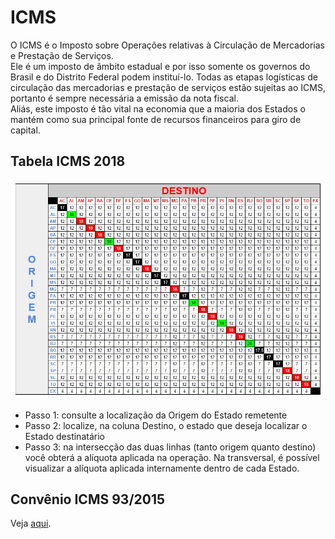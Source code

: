 # ICMS
O ICMS é o Imposto sobre Operações relativas à Circulação de Mercadorias e Prestação de Serviços.   
Ele é um imposto de âmbito estadual e por isso somente os governos do Brasil e do Distrito Federal podem instituí-lo.
Todas as etapas logísticas de circulação das mercadorias e prestação de serviços estão sujeitas ao ICMS, portanto é sempre necessária a emissão da nota fiscal.   
Aliás, este imposto é tão vital na economia que a maioria dos Estados o mantém como sua principal fonte de recursos financeiros para giro de capital.

## Tabela ICMS 2018
![ICMS 2018](/faq/imagens/icms-2018.png)
- Passo 1: consulte a localização da Origem do Estado remetente
- Passo 2: localize, na coluna Destino, o estado que deseja localizar o Estado destinatário
- Passo 3: na intersecção das duas linhas (tanto origem quanto destino) você obterá a alíquota aplicada na operação. Na transversal, é possível visualizar a alíquota aplicada internamente dentro de cada Estado.

## Convênio ICMS 93/2015
Veja [aqui](/faq/icms-93-2015.md).

